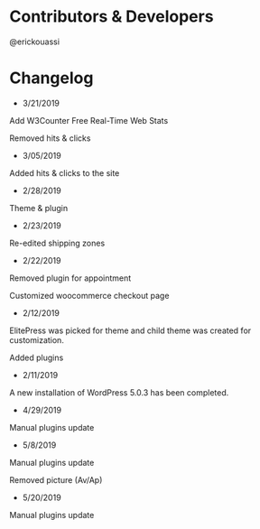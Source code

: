 # Contributors & Developers
@erickouassi

# Changelog

* 3/21/2019

Add W3Counter Free Real-Time Web Stats

Removed hits & clicks

* 3/05/2019

Added hits & clicks to the site

* 2/28/2019

Theme & plugin

* 2/23/2019

Re-edited shipping zones

* 2/22/2019

Removed plugin for appointment

Customized woocommerce checkout page

* 2/12/2019

ElitePress was picked for theme and child theme was created for customization.

Added plugins

* 2/11/2019

A new installation of WordPress 5.0.3 has been completed.

* 4/29/2019

Manual plugins update

* 5/8/2019

Manual plugins update

Removed picture (Av/Ap)

* 5/20/2019

Manual plugins update


